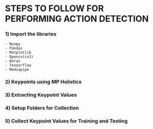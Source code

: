 # STEPS TO FOLLOW FOR PERFORMING ACTION DETECTION

### 1) Import the libraries
	- Nunpy
	- Pandas
	- Matplotlib
	- Opencv(cv2)
	- Keras
	- Tensorflow
	- Mediapipe

### 2) Keypoints using MP Holistics

### 3) Extracting Keypoint Values

### 4) Setup Folders for Collection

### 5) Collect Keypoint Values for Training and Testing
